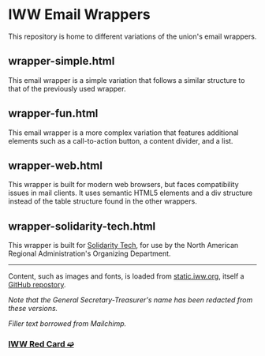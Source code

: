 # IWW Email Wrappers

This repository is home to different variations of the union's email wrappers.

## wrapper-simple.html

This email wrapper is a simple variation that follows a similar structure to that of the previously used wrapper.

## wrapper-fun.html

This email wrapper is a more complex variation that features additional elements such as a call-to-action button, a content divider, and a list.

## wrapper-web.html

This wrapper is built for modern web browsers, but faces compatibility issues in mail clients. It uses semantic HTML5 elements and a div structure instead of the table structure found in the other wrappers.

## wrapper-solidarity-tech.html

This wrapper is built for [Solidarity Tech](https://solidarity-tech.org), for use by the North American Regional Administration's Organizing Department.

---

Content, such as images and fonts, is loaded from [static.iww.org](https://static.iww.org), itself a [GitHub repostory](https://github.com/iww/static.iww.org).

*Note that the General Secretary-Treasurer's name has been redacted from these versions.*

*Filler text borrowed from Mailchimp.*

### [IWW Red Card ➫](https://redcard.iww.org)
